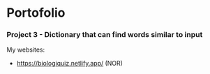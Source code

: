 # Portofolio
<h3>Project 3 - Dictionary that can find words similar to input</h3>

My websites:
 * https://biologiquiz.netlify.app/ (NOR)
